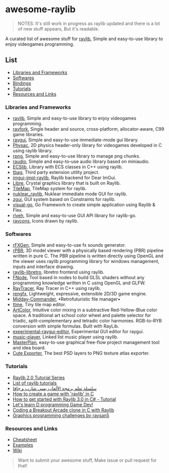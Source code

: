 # awesome-raylib

> NOTES: It's still work in progress as raylib updated and there is a lot of new stuff appears, But it's readable.

A curated list of awesome stuff for [raylib](https://raylib.com), Simple and easy-to-use library to enjoy videogames programming.

## List

- [Libraries and Frameworks](#libraries-and-frameworks)
- [Softwares](#softwares)
- [Bindings](https://github.com/raysan5/raylib/blob/master/BINDINGS.md)
- [Tutorials](#tutorials)
- [Resources and Links](#resources-and-links)

### Libraries and Frameworks

- [raylib](https://github.com/raysan5/raylib), Simple and easy-to-use library to enjoy videogames programming.
- [rayfork](https://github.com/SasLuca/rayfork), Single header and source, cross-platform, allocator-aware, C99 game libraries.
- [raygui](https://github.com/raysan5/raygui), Simple and easy-to-use immediate-mode gui library.
- [Physac](https://github.com/victorfisac/Physac), 2D physics header-only library for videogames developed in C using raylib library.
- [rpng](https://github.com/raysan5/rpng), Simple and easy-to-use library to manage png chunks.
- [raudio](https://github.com/raysan5/raudio), Simple and easy-to-use audio library based on miniaudio.
- [ECSlib](https://github.com/firststef/ECSlib), Library with ECS classes in C++ using raylib.
- [tbag](https://github.com/osom8979/tbag), Third party extension utility project.
- [imgui-impl-raylib](https://github.com/oswjk/imgui-impl-raylib), Raylib backend for Dear ImGui.
- [Libre](https://github.com/haydenhigg/Libre), Crystal graphics library that is built on Raylib.
- [TileMap](https://github.com/nezvers/TileMap), TileMap system for raylib.
- [nuklear_raylib](https://github.com/RobLoach/nuklear_raylib), Nuklear immediate mode GUI for raylib.
- [zgui](https://github.com/zworld-apps/zgui), GUI system based on Constraints for raylib.
- [visual-go](https://github.com/Slixe/visual-go), Go Framework to create simple application using Raylib & Flex.
- [rlyeh](https://github.com/basp1/rlyeh), Simple and easy-to-use GUI API library for raylib-go.
- [raycons](https://github.com/smthnspcl/raycons), Icons drawn by raylib.

### Softwares

- [rFXGen](https://github.com/raysan5/rfxgen), Simple and easy-to-use fx sounds generator.
- [rPBR](https://github.com/victorfisac/rPBR), 3D model viewer with a physically based rendering (PBR) pipeline written in pure C. The PBR pipeline is written directly using OpenGL and the viewer uses raylib programming library for windows management, inputs and interface drawing.
- [raylib-libretro](https://github.com/RobLoach/raylib-libretro), libretro frontend using raylib.
- [FNode](https://github.com/victorfisac/FNode), Tool based in nodes to build GLSL shaders without any programming knowledge written in C using OpenGL and GLFW.
- [RayTracer](https://github.com/MaximeHouis/RayTracer), Ray Tracer in C++ using raylib.
- [rengfx](https://github.com/xdrie/rengfx), Lightweight, expressive, extensible 2D/3D game engine.
- [Midday-Commander](https://github.com/Guevara-chan/Midday-Commander), •Retrofuturistic file manager•
- [ttme](https://github.com/hfabre/ttme), Tiny tile map editor.
- [ArtColor](https://github.com/ProfJski/ArtColors), Intuitive color mixing in a subtractive Red-Yellow-Blue color space. A traditional art school color wheel and palette selector for triadic, split-complementary and tetradic color harmonies. RGB-to-RYB conversion with simple formulas. Built with RayLib.
- [experimental-raygui-editor](https://github.com/Demizdor/experimental-raygui-editor), Experimental GUI editor for raygui.
- [music-player](https://github.com/redsled84/music-player), Linked list music player using raylib.
- [MasterPlan](https://solarlune.itch.io/masterplan), easy-to-use graphical free-flow project management tool and idea board.
- [Cute Exporter](https://powerc9000.itch.io/cute-asset-pipeline), The best PSD layers to PNG texture atlas exporter.

### Tutorials

- [Raylib 2.0 Tutorial Series](https://www.youtube.com/playlist?list=PL5gRzHmN4Dg3ubcneVFkHPm0mTGYTUHDn)
- [List of raylib tutorials](https://www.youtube.com/playlist?list=PLZBVMzyySalVhcWEJcnG-HK8OXQli_tcV)
- [سلسلة تعلم برمجة الألعاب بسي شارب و جافا](https://www.youtube.com/playlist?list=PLZBVMzyySalXG0AdUHJj9rcpd0R7hBczR)
- [How to create a game with 'raylib' in C](https://www.youtube.com/watch?v=kBky9_X8j3Y)
- [How to get started with Raylib 3.0 in C# - Tutorial](https://www.youtube.com/watch?v=SoXD5y24WQw)
- [Let's learn D programming Game Dev!](https://www.youtube.com/playlist?list=PLgM-lc_kSqFQPF0UXgmFZpZalqcrSofe-)
- [Coding a Breakout Arcade clone in C with Raylib](https://www.youtube.com/watch?v=UKecFbu61Oc)
- [Graphics programming challenges by raysan5](https://github.com/raysan5/challenges)

### Resources and Links

- [Cheatsheet](https://www.raylib.com/cheatsheet/cheatsheet.html)
- [Examples](https://www.raylib.com/examples.html)
- [Wiki](https://github.com/raysan5/raylib/wiki)

> Want to submit your awesome stuff, Make issue or pull request for that!
